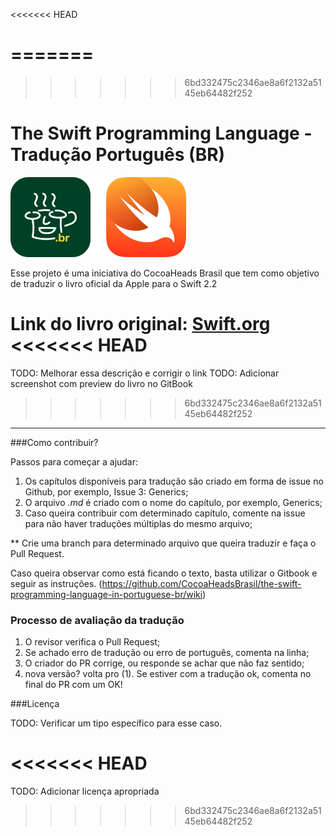 <<<<<<< HEAD

=======
=======
>>>>>>> 6bd332475c2346ae8a6f2132a5145eb64482f252
# The Swift Programming Language - Tradução Português (BR)

![](artes/hero.png)


Esse projeto é uma iniciativa do CocoaHeads Brasil que tem como objetivo de traduzir o livro oficial da Apple para o Swift 2.2

Link do livro original: [Swift.org](https://swift.org/documentation/TheSwiftProgrammingLanguage(Swift2.2).epub)
<<<<<<< HEAD
=======

TODO: Melhorar essa descrição e corrigir o link
TODO: Adicionar screenshot com preview do livro no GitBook
>>>>>>> 6bd332475c2346ae8a6f2132a5145eb64482f252

---

###Como contribuir?

Passos para começar a ajudar:

1. Os capítulos disponíveis para tradução são criado em forma de issue no Github, por exemplo, Issue 3: Generics;
2. O arquivo *.md* é criado com o nome do capítulo, por exemplo, Generics;
3. Caso queira contribuir com determinado capítulo, comente na issue para não haver traduções múltiplas do mesmo arquivo;

** Crie uma branch para determinado arquivo que queira traduzir e faça o Pull Request.

Caso queira observar como está ficando o texto, basta utilizar o Gitbook e seguir as instruções.
(https://github.com/CocoaHeadsBrasil/the-swift-programming-language-in-portuguese-br/wiki) 

### Processo de avaliação da tradução

1. O revisor verifica o Pull Request;
2. Se achado erro de tradução ou erro de português, comenta na linha;
3. O criador do PR corrige, ou responde se achar que não faz sentido;
4. nova versão? volta pro (1). Se estiver com a tradução ok, comenta no final do PR com um OK!

###Licença

TODO: Verificar um tipo específico para esse caso.


<<<<<<< HEAD
=======
TODO: Adicionar licença apropriada
>>>>>>> 6bd332475c2346ae8a6f2132a5145eb64482f252
